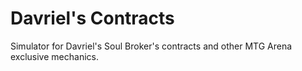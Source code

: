 # Davriel's Contracts
Simulator for Davriel's Soul Broker's contracts and other MTG Arena exclusive mechanics.

